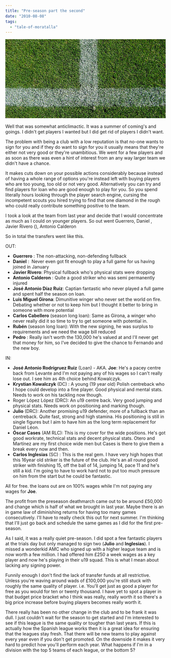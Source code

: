 ```yaml
---
title: "Pre-season part the second"
date: "2010-08-08"
tags: 
  - "tale-of-moratalla"
---
```


![](images/sideline002.png "sideline002")

Well that was somewhat anticlimactic. It was a summer of coming's and goings. I didn't get players I wanted but I did get rid of players I didn't want.

The problem with being a club with a low reputation is that no-one wants to sign for you and if they do want to sign for you it usually means that they're either not very good or they're unambitious. We went for a few players and as soon as there was even a hint of interest from an any way larger team we didn't have a chance.

It makes cuts down on your possible actions considerably because instead of having a whole range of options you're instead left with buying players who are too young, too old or not very good. Alternatively you can try and find players for loan who are good enough to play for you. So you spend literally hours looking through the player search engine, cursing the incompetent scouts you hired trying to find that one diamond in the rough who could really contribute something positive to the team.

I took a look at the team from last year and decide that I would concentrate as much as I could on younger players. So out went Guerrero, Daniel , Javier Rivero (), Antonio Calderon

So in total the transfers went like this.

OUT:

- **Guerrero** : The non-attacking, non-defending fullback
- **Daniel** :  Never even got fit enough to play a full game for us having joined in January
- **Javier Rivero**: Physical fullback who's physical stats were dropping
- **Antonio Calderon** : Quite a good striker who was semi permanently  injured
- **José Antonio Díaz Ruiz**: Captian fantastic who never played a full game and spent half the season on loan.
- **Luis Miguel Girona**: Dimunitive winger who never set the world on fire. Debating whether or not to keep him but I thought it better to bring in someone with more potential
- **Carlos Cabellero** (season long loan): Same as Girona, a winger who never really did it so time to try to get someone with potential in.
- **Rubén** (season long loan): With the new signing, he was surplus to requirements and we need the wage bill reduced
- **Pedro** : Really isn't worth the 130,000 he's valued at and I'll never get that money for him, so I've decided to give the chance to Fernando and the new boy.

IN:

- **José Antonio Rodrígruez Ruiz** (Loan) - AKA. **Joe**: He's a pacey centre back from Levante and I'm not paying any of his wages so I can't really lose out. I see him as 4th choice behind Kowalczyk.
- **Krystian Kowalczyk** (DC) : A young (19 year old) Polish centreback who I hope could develop into a fine player. Good physical and mental stats. Needs to work on his tackling now though.
- Roger López López (DRC): An u19 centre back. Very good jumping and physical stats. Needs work on positioning and marking though.
- **Julio** (DRC): Another promising u19 defender, more of a fullback than an centreback. Quite fast, strong and high stamina. His positioning is still in single figures but I aim to have him as the long term replacement for Daniel Léon.
- **Óscar Cases** (AM RLC): This is my cover for the wide positions. He's got good workrate, technical stats and decent physical stats. Otero and Martínez are my first choice wide men but Cases is there to give them a break every now and then.
- **Carlos Inglesias** (SC) : This is the real gem. I have very high hopes that this 16year old striker is the future of the club. He's an all round good striker with finishing 15, off the ball of 14, jumping 14, pace 11 and he's still a kid. I'm going to have to work hard not to put too much pressure on him from the start but he could be fantastic.

All for free. the loans out are on 100% wages while I'm not paying any wages for **Joe**.

The profit from the preseason deathmarch came out to be around £50,000 and change which is half of what we brought in last year. Maybe there is an in game law of diminishing returns for having too many games consecutively. I'll have to really check this out for next summer. I'm thinking that I'll just go back and schedule the same games as I did for the first pre-season.

As I said, it was a really quiet pre-season. I did spot a few fantastic players at the trials day but only managed to sign two (**Julio** and **Inglesias**). I missed a wonderkid AMC who signed up with a higher league team and is now worth a few million. I had offered him £250 a week wages as a key player and now he's playing in their u19 squad. This is what I mean about lacking any signing power.

Funnily enough I don't find the lack of transfer funds at all restrictive. Unless you're waving around wads of £100,000 you're still stuck with roughly the same quality of player. i.e. You'll get just as good a player for free as you would for ten or twenty thousand. I have yet to spot a player in that budget price bracket who I think was really, really worth it so there's a big price increase before buying players becomes really worth it.

There really has been no other change in the club and to be frank it was dull. I just couldn't wait for the season to get started and I'm interested to see if this league is the same quality or tougher than last years. If this is actually how the Spanish league works then it is a great idea for ensuring that the leagues stay fresh. That there will be new teams to play against every year even if you don't get promoted. On the downside it makes it very hard to predict how you'll perform each year. What happens if I'm in a division with the top 5 teams of each league, or the bottom 5?
